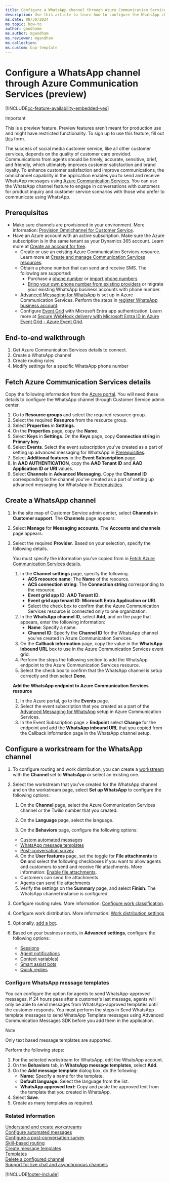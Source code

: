 ```yaml
---
title: Configure a WhatsApp channel through Azure Communication Services (preview)
description: Use this article to learn how to configure the WhatsApp channel through Azure Communication Services.
ms.date: 08/30/2024
ms.topic: how-to
author: gandhamm
ms.author: mgandham
ms.reviewer: mgandham
ms.collection:
ms.custom: bap-template
---
```


# Configure a WhatsApp channel through Azure Communication Services (preview)

[!INCLUDE[cc-feature-availability-embedded-yes](../../includes/cc-feature-availability-embedded-yes.md)]

> [!IMPORTANT]
> This is a preview feature.
> Preview features aren’t meant for production use and might have restricted functionality. To sign up to use this feature, fill out [this](https://forms.office.com/r/xu3K2hDic1) form.

The success of social media customer service, like all other customer services, depends on the quality of customer care provided. Communications from agents should be timely, accurate, sensitive, brief, and friendly, which ultimately improves customer satisfaction and brand loyalty. To enhance customer satisfaction and improve communications, the omnichannel capability in the application enables you to send and receive WhatsApp messages using [Azure Communication Services](/azure/communication-services). You can use the WhatsApp channel feature to engage in conversations with customers for product inquiry and customer service scenarios with those who prefer to communicate using WhatsApp. 


## Prerequisites

- Make sure channels are provisioned in your environment. More information: [Provision Omnichannel for Customer Service](../implement/omnichannel-provision-license.md).
- Have an Azure account with an active subscription. Make sure the Azure subscription is in the same tenant as your Dynamics 365 account. Learn more at [Create an account for free](https://azure.microsoft.com/pricing/purchase-options/azure-account).
   - Create or use an existing Azure Communication Services resource. Learn more at [Create and manage Communication Services resources](/azure/communication-services/quickstarts/create-communication-resource).
    - Obtain a phone number that can send and receive SMS. The following are supported:
       - Purchase a [phone number](/azure/communication-services/quickstarts/telephony/get-phone-number) or [import phone numbers](voice-channel-sync-from-acs.md)
       - [Bring your own phone number from existing providers](voice-channel-bring-your-own-number.md) or migrate your existing WhatsApp business accounts with phone number.
   - [Advanced Messaging for WhatsApp](/azure/communication-services/concepts/advanced-messaging/whatsapp/whatsapp-overview) is set up in Azure Communication Services. Perform the steps in [register WhatsApp business account](/azure/communication-services/quickstarts/advanced-messaging/whatsapp/connect-whatsapp-business-account).
   - Configure [Event Grid](/azure/communication-services/quickstarts/advanced-messaging/whatsapp/handle-advanced-messaging-events) with Microsoft Entra app authentication. Learn more at [Secure WebHook delivery with Microsoft Entra ID in Azure Event Grid - Azure Event Grid](/azure/event-grid/secure-webhook-delivery).

## End-to-end walkthrough

1. Get Azure Communication Services details to connect.
2. Create a WhatsApp channel
3. Create routing rules
4. Modify settings for a specific WhatsApp phone number

## Fetch Azure Communication Services details

Copy the following information from the [Azure portal](https://ms.portal.azure.com/). You will need these details to configure the WhatsApp channel through Customer Service admin center.
   
   1. Go to **Resource groups** and select the required resource group. 
   1. Select the required **Resource** from the resource group.
   1. Select **Properties** in **Settings**. 
   1. On the **Properties** page, copy the **Name**. 
   1. Select **Keys** in **Settings**. On the **Keys** page, copy **Connection string** in **Primary key**.
   1. Select **Events**. Select the event subscription you've created as a part of setting up advanced messaging for WhatsApp in [Prerequisities](#prerequisites).
   1. Select **Additional features** in the **Event Subscription** page. 
   1. In **AAD AUTHENTICATION**, copy the **AAD Tenant ID** and **AAD Application ID or URI** values.
   1. Select **Channels** in **Advanced Messaging**. Copy the **Channel ID** corresponding to the channel you've created as a part of setting up advanced messaging for WhatsApp in [Prerequisities](#prerequisites).

## Create a WhatsApp channel

1. In the site map of Customer Service admin center, select **Channels** in **Customer support**. The **Channels** page appears.
    
1. Select **Manage** for **Messaging accounts**. The **Accounts and channels** page appears.
   
1. Select the required **Provider**. Based on your selection, specify the following details.
 
    You must specify the information you've copied from in [Fetch Azure Communication Services details](#fetch-azure-communication-services-details).
    
     1. In the **Channel settings** page, specify the following. 
         - **ACS resource name**: The **Name** of the resource.
         - **ACS connection string**: The **Connection string** corresponding to the resource.
         - **Event grid app ID**: **AAD Tenant ID**.
         - **Event grid app tenant ID**:  **Microsoft Entra Application  or URI**.
         - Select the check box to confirm that the Azure Communication Services resource is connected only to one organization.
     1. In the **WhatsApp channel ID**, select **Add**, and on the page that appears, enter the following information:
         - **Name**: Specify a name.
         - **Channel ID**: Specify the **Channel ID** for the WhatsApp channel you've created in Azure Communication Services.
     1. On the **Callback information** page, copy the value in the **WhatsApp inbound URL** box to use in the Azure Communication Services event grid.
     1. Perform the steps the following section to add the WhatsApp endpoint to the Azure Communication Services resource.
     1. Select the check box to confirm that the WhatsApp channel is setup correctly and then select **Done**.
      
    **Add the WhatsApp endpoint to Azure Communication Services resource**

      1. In the Azure portal, go to the **Events** page.
      1. Select the event subscription that you created as a part of the [Advanced Messaging for WhatsApp](/azure/communication-services/concepts/advanced-messaging/whatsapp/whatsapp-overview) setup in Azure Communication Services.
      1. In the Event Subscription page > **Endpoint** select **Change** for the endpoint and add the **WhatsApp inbound URL** that you copied from the Callback information page in the WhatsApp channel setup.
         
## Configure a workstream for the WhatsApp channel

1. To configure routing and work distribution, you can create a [workstream](create-workstreams.md) with the **Channel** set to **WhatsApp** or select an existing one.

1. Select the workstream that you've created for the WhatsApp channel and on the workstream page, select **Set up WhatsApp** to configure the following options:
   
    1. On the **Channel** page, select the Azure Communication Services channel or the Twilio number that you created.
   
    2. On the **Language** page, select the language.
    
    3. On the **Behaviors** page, configure the following options:
      - [Custom automated messages](configure-automated-message.md)
      - [WhatsApp message templates](#configure-whatsapp-message-templates)
      - [Post-conversation survey](configure-post-conversation-survey.md)
    4. On the **User features** page, set the toggle for **File attachments** to **On** and select the following checkboxes if you want to allow agents and customers to send and receive file attachments. More information: [Enable file attachments](enable-file-attachments.md).
      - Customers can send file attachments
      - Agents can send file attachments
    5. Verify the settings on the **Summary** page, and select **Finish**. The WhatsApp channel instance is configured.

1. Configure routing rules. More information: [Configure work classification](configure-work-classification.md).

1. Configure work distribution. More information: [Work distribution settings](create-workstreams.md#configure-work-distribution)

1. Optionally, [add a bot](create-workstreams.md#add-a-bot-to-a-workstream).

1. Based on your business needs, in **Advanced settings**, configure the following options:
   - [Sessions](session-templates.md)
   - [Agent notifications](notification-templates.md#out-of-the-box-notification-templates)
   - [Context variables](manage-context-variables.md#add-context-variables))
   - [Smart assist bots](../develop/smart-assist-bot.md)
   - [Quick replies](create-quick-replies.md)
   

### Configure WhatsApp message templates

You can configure the option for agents to send WhatsApp-approved messages. If 24 hours pass after a customer's last message, agents will only be able to send messages from WhatsApp-approved templates until the customer responds. You must perform the steps in Send WhatsApp template messages to send WhatsApp Template messages using Advanced Communication Messages SDK before you add them in the application.

> [!NOTE]
> Only text based message templates are supported.

Perform the following steps:

1. For the selected workstream for WhatsApp, edit the WhatsApp account.
2. On the **Behaviors** tab, in **WhatsApp message templates**, select **Add**.
3. On the **Add message template** dialog box, do the following:
   - **Name:** Specify a name for the template.
   - **Default language:** Select the language from the list.
   - **WhatsApp approved text:** Copy and paste the approved text from the template that you created in WhatsApp.
4. Select **Save**.
5. Create as many templates as required.


### Related information

[Understand and create workstreams](../work-streams-introduction.md)  
[Configure automated messages](configure-automated-message.md)  
[Configure a post-conversation survey](configure-post-conversation-survey.md)  
[Skill-based routing](overview-skill-work-distribution.md)  
[Create message templates](create-message-templates.md)  
[Templates](/dynamics365/app-profile-manager/templates-overview)  
[Delete a configured channel](delete-channel.md)  
[Support for live chat and asynchronous channels](card-support-in-channels.md)  

[!INCLUDE[footer-include](../../includes/footer-banner.md)]
